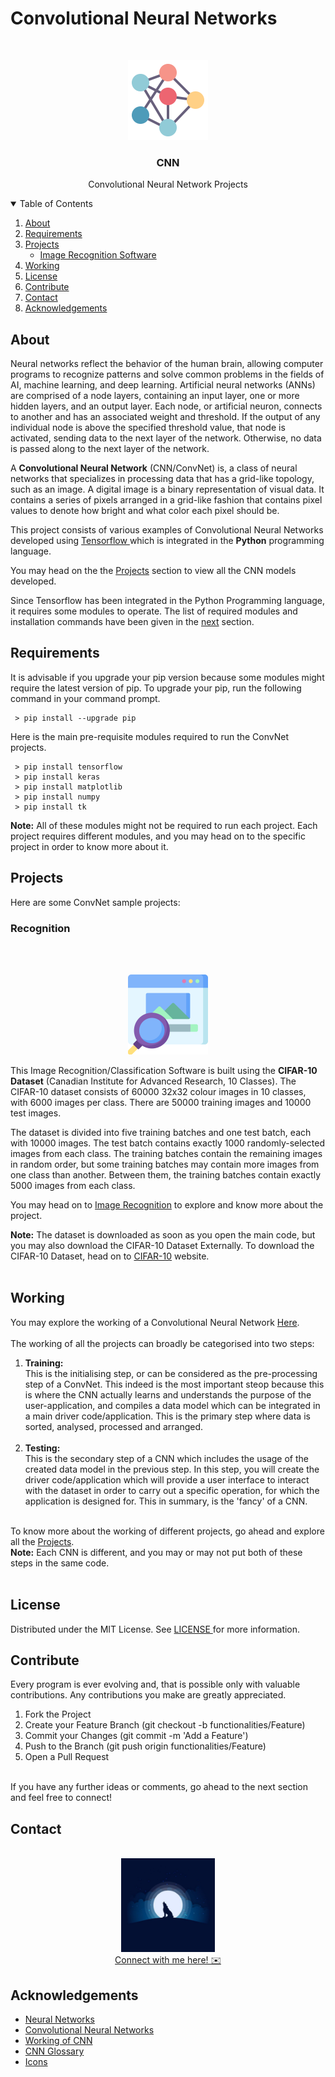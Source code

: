 # Convolutional Neural Networks

<!-- LOGO -->
<br />
<p align="center">
  <a href="https://github.com/Yashvardhang/CNN">
    <img src="Icons/CNN.svg" alt="Logo" width="128" height="128">
  </a>
  <h3 align="center">CNN</h3>
  <p align="center">
   Convolutional Neural Network Projects
  </p>
</p>

<!-- TABLE OF CONTENTS -->
<details open="open">
  <summary>Table of Contents</summary>
  <ol>
    <li><a href="#about">About</a></li>
    <li><a href="#requirements">Requirements</a></li>
    <li><a href="#projects">Projects</a>
      <ul>
        <li><a href="#recognition">Image Recognition Software</a></li>
      </ul>
    </li>
    <li><a href="#working">Working</a></li>
    <li><a href="#license">License</a></li>
    <li><a href="#contribute">Contribute</a></li>
    <li><a href="#contact">Contact</a></li>
    <li><a href="#acknowledgements">Acknowledgements</a></li>
  </ol>
</details>

<!-- ABOUT -->
## About

Neural networks reflect the behavior of the human brain, allowing computer programs to recognize patterns and solve common problems in the fields of AI, machine learning, and deep learning. Artificial neural networks (ANNs) are comprised of a node layers, containing an input layer, one or more hidden layers, and an output layer. Each node, or artificial neuron, connects to another and has an associated weight and threshold. If the output of any individual node is above the specified threshold value, that node is activated, sending data to the next layer of the network. Otherwise, no data is passed along to the next layer of the network.

A **Convolutional Neural Network** (CNN/ConvNet) is, a class of neural networks that specializes in processing data that has a grid-like topology, such as an image. A digital image is a binary representation of visual data. It contains a series of pixels arranged in a grid-like fashion that contains pixel values to denote how bright and what color each pixel should be.

This project consists of various examples of Convolutional Neural Networks developed using <a href = 'https://www.tensorflow.org/'> Tensorflow </a> which is integrated in the **Python** programming language.

You may head on the the <a href="#projects">Projects</a> section to view all the CNN models developed.

Since Tensorflow has been integrated in the Python Programming language, it requires some modules to operate. The list of required modules and installation commands have been given in the <a href="#requirements">next</a> section.

<!-- REQUIREMENTS -->
## Requirements

It is advisable if you upgrade your pip version because some modules might require the latest version of pip. To upgrade your pip, run the following command in your command prompt.

```
 > pip install --upgrade pip
```

Here is the main pre-requisite modules required to run the ConvNet projects.

```
 > pip install tensorflow
 > pip install keras
 > pip install matplotlib
 > pip install numpy
 > pip install tk
```

**Note:** All of these modules might not be required to run each project. Each project requires different modules, and you may head on to the specific project in order to know more about it.

<!-- PROJECTS -->
## Projects

Here are some ConvNet sample projects:

### Recognition

<br><br>
<p align="center">
  <img src = "Icons/Image.svg" width="128" height="128">
</p>

This Image Recognition/Classification Software is built using the **CIFAR-10 Dataset** (Canadian Institute for Advanced Research, 10 Classes). The CIFAR-10 dataset consists of 60000 32x32 colour images in 10 classes, with 6000 images per class. There are 50000 training images and 10000 test images. <br>

The dataset is divided into five training batches and one test batch, each with 10000 images. The test batch contains exactly 1000 randomly-selected images from each class. The training batches contain the remaining images in random order, but some training batches may contain more images from one class than another. Between them, the training batches contain exactly 5000 images from each class.<br>

You may head on to <a href = 'https://github.com/YashvardhanG/CNN/tree/main/Image%20Recognition%20Software'>Image Recognition</a> to explore and know more about the project.

**Note:** The dataset is downloaded as soon as you open the main code, but you may also download the CIFAR-10 Dataset Externally. To download the CIFAR-10 Dataset, head on to <a href = 'https://www.cs.toronto.edu/~kriz/cifar.html'>CIFAR-10</a> website.
<br><br>

<!-- WORKING -->
## Working

You may explore the working of a Convolutional Neural Network <a href = 'https://towardsdatascience.com/convolutional-neural-network-17fb77e76c05#:~:text=Fully%20Connected%20Layer%20is%20simply,into%20the%20fully%20connected%20layer.'>Here</a>.
<br><br>
The working of all the projects can broadly be categorised into two steps:
<ol>
  <li><b>Training:</b><br>This is the initialising step, or can be considered as the pre-processing step of a ConvNet. This indeed is the most important steop because this is where the CNN actually learns and understands the purpose of the user-application, and compiles a data model which can be integrated in a main driver code/application. This is the primary step where data is sorted, analysed, processed and arranged. </li><br>
  <li><b>Testing:</b><br>This is the secondary step of a CNN which includes the usage of the created data model in the previous step. In this step, you will create the driver code/application which will provide a user interface to interact with the dataset in order to carry out a specific operation, for which the application is designed for. This in summary, is the 'fancy' of a CNN.</li><br>
</ol>

To know more about the working of different projects, go ahead and explore all the <a href="#projects">Projects</a>.
<br>
**Note:** Each CNN is different, and you may or may not put both of these steps in the same code.
<br><br>

<!-- LICENSE -->
## License

Distributed under the MIT License. See <a href = "https://github.com/YashvardhanG/CNN/blob/main/LICENSE"> LICENSE </a> for more information.

<!-- contribute -->
## Contribute

Every program is ever evolving and, that is possible only with valuable contributions. Any contributions you make are greatly appreciated. 
<ol>
  <li>Fork the Project</li>
  <li>Create your Feature Branch (git checkout -b functionalities/Feature)</li>
  <li>Commit your Changes (git commit -m 'Add a Feature')</li>
  <li>Push to the Branch (git push origin functionalities/Feature)</li>
  <li>Open a Pull Request</li>
</ol>

<br>If you have any further ideas or comments, go ahead to the next section and feel free to connect! 

<!-- CONTACT -->
## Contact

<p align="center">
  <br>
  <img src="https://github.com/YashvardhanG/YashvardhanG/blob/main/Wolf_1.jpg" alt="Logo" width="150" height="150"><br>
  <a href = "https://www.yashvardhang.xyz/html/contact.html">Connect with me here! ✉️</a>
</p>

<!-- Acknowledgement -->
## Acknowledgements

<ul>
  <li><a href = 'https://www.ibm.com/cloud/learn/neural-networks'>Neural Networks</a></li>
  <li><a href = 'https://towardsdatascience.com/convolutional-neural-networks-explained-9cc5188c4939#:~:text=A%20Convolutional%20Neural%20Network%2C%20also,topology%2C%20such%20as%20an%20image.&text=Each%20neuron%20works%20in%20its,cover%20the%20entire%20visual%20field.'>Convolutional Neural Networks</a></li>
  <li><a href = 'https://towardsdatascience.com/convolutional-neural-network-17fb77e76c05#:~:text=Fully%20Connected%20Layer%20is%20simply,into%20the%20fully%20connected%20layer.'>Working of CNN</a></li>
  <li><a href = 'https://developers.google.com/machine-learning/glossary/#convolutional_neural_network'>CNN Glossary</a></li>
  <li><a href = 'https://www.flaticon.com/'>Icons</a></li>
</ul>

